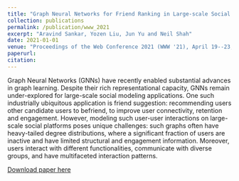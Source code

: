 ```yaml
---
title: "Graph Neural Networks for Friend Ranking in Large-scale Social Platforms."
collection: publications
permalink: /publication/www_2021
excerpt: "Aravind Sankar, Yozen Liu, Jun Yu and Neil Shah"
date: 2021-01-01
venue: "Proceedings of the Web Conference 2021 (WWW '21), April 19--23, 2021, Ljubljana, Slovenia}"
paperurl:
citation:
---
```

Graph Neural Networks (GNNs) have recently enabled substantial advances in graph learning. Despite their rich representational capacity, GNNs remain under-explored for large-scale social modeling applications.  One such industrially ubiquitous application is friend suggestion: recommending users other candidate users to befriend, to improve user connectivity, retention and engagement. However, modeling such user-user interactions on large-scale social platforms poses unique challenges: such graphs often have heavy-tailed degree distributions, where a significant fraction of users are inactive and have limited structural and engagement information. Moreover, users interact with different functionalities, communicate with diverse groups, and have multifaceted interaction patterns.

[Download paper here](https://github.com/zariable/zariable.github.io/blob/master/files/www_2021.pdf)
